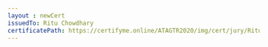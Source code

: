 ```yaml
--- 
layout : newCert 
issuedTo: Ritu Chowdhary
certificatePath: https://certifyme.online/ATAGTR2020/img/cert/jury/RituChowdhary_aa5db.png
--- 
```

